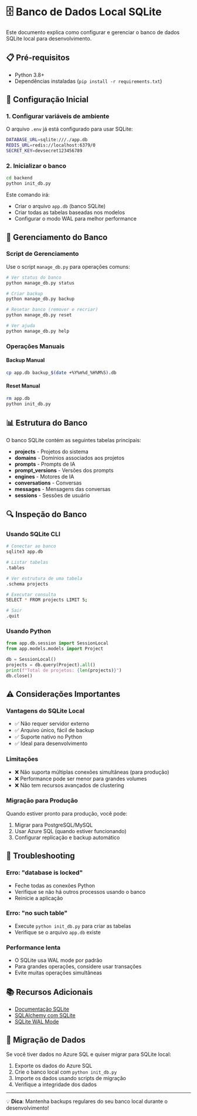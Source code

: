 # 🗄️ Banco de Dados Local SQLite

Este documento explica como configurar e gerenciar o banco de dados SQLite local para desenvolvimento.

## 📋 Pré-requisitos

- Python 3.8+
- Dependências instaladas (`pip install -r requirements.txt`)

## 🚀 Configuração Inicial

### 1. Configurar variáveis de ambiente

O arquivo `.env` já está configurado para usar SQLite:

```bash
DATABASE_URL=sqlite:///./app.db
REDIS_URL=redis://localhost:6379/0
SECRET_KEY=devsecret123456789
```

### 2. Inicializar o banco

```bash
cd backend
python init_db.py
```

Este comando irá:
- Criar o arquivo `app.db` (banco SQLite)
- Criar todas as tabelas baseadas nos modelos
- Configurar o modo WAL para melhor performance

## 🔧 Gerenciamento do Banco

### Script de Gerenciamento

Use o script `manage_db.py` para operações comuns:

```bash
# Ver status do banco
python manage_db.py status

# Criar backup
python manage_db.py backup

# Resetar banco (remover e recriar)
python manage_db.py reset

# Ver ajuda
python manage_db.py help
```

### Operações Manuais

#### Backup Manual
```bash
cp app.db backup_$(date +%Y%m%d_%H%M%S).db
```

#### Reset Manual
```bash
rm app.db
python init_db.py
```

## 📊 Estrutura do Banco

O banco SQLite contém as seguintes tabelas principais:

- **projects** - Projetos do sistema
- **domains** - Domínios associados aos projetos
- **prompts** - Prompts de IA
- **prompt_versions** - Versões dos prompts
- **engines** - Motores de IA
- **conversations** - Conversas
- **messages** - Mensagens das conversas
- **sessions** - Sessões de usuário

## 🔍 Inspeção do Banco

### Usando SQLite CLI

```bash
# Conectar ao banco
sqlite3 app.db

# Listar tabelas
.tables

# Ver estrutura de uma tabela
.schema projects

# Executar consulta
SELECT * FROM projects LIMIT 5;

# Sair
.quit
```

### Usando Python

```python
from app.db.session import SessionLocal
from app.models.models import Project

db = SessionLocal()
projects = db.query(Project).all()
print(f"Total de projetos: {len(projects)}")
db.close()
```

## ⚠️ Considerações Importantes

### Vantagens do SQLite Local
- ✅ Não requer servidor externo
- ✅ Arquivo único, fácil de backup
- ✅ Suporte nativo no Python
- ✅ Ideal para desenvolvimento

### Limitações
- ❌ Não suporta múltiplas conexões simultâneas (para produção)
- ❌ Performance pode ser menor para grandes volumes
- ❌ Não tem recursos avançados de clustering

### Migração para Produção
Quando estiver pronto para produção, você pode:
1. Migrar para PostgreSQL/MySQL
2. Usar Azure SQL (quando estiver funcionando)
3. Configurar replicação e backup automático

## 🐛 Troubleshooting

### Erro: "database is locked"
- Feche todas as conexões Python
- Verifique se não há outros processos usando o banco
- Reinicie a aplicação

### Erro: "no such table"
- Execute `python init_db.py` para criar as tabelas
- Verifique se o arquivo `app.db` existe

### Performance lenta
- O SQLite usa WAL mode por padrão
- Para grandes operações, considere usar transações
- Evite muitas operações simultâneas

## 📚 Recursos Adicionais

- [Documentação SQLite](https://www.sqlite.org/docs.html)
- [SQLAlchemy com SQLite](https://docs.sqlalchemy.org/en/14/dialects/sqlite.html)
- [SQLite WAL Mode](https://www.sqlite.org/wal.html)

## 🔄 Migração de Dados

Se você tiver dados no Azure SQL e quiser migrar para SQLite local:

1. Exporte os dados do Azure SQL
2. Crie o banco local com `python init_db.py`
3. Importe os dados usando scripts de migração
4. Verifique a integridade dos dados

---

💡 **Dica**: Mantenha backups regulares do seu banco local durante o desenvolvimento!